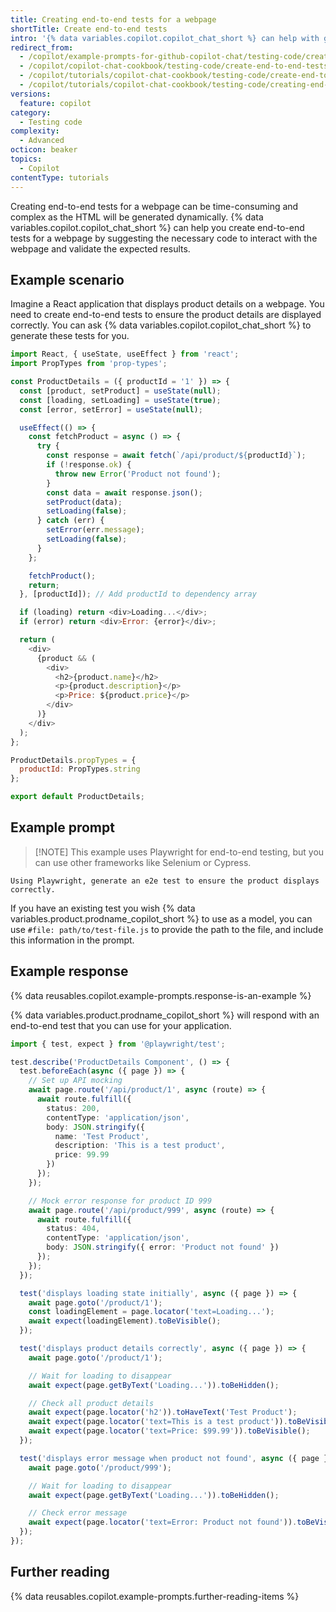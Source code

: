 ```yaml
---
title: Creating end-to-end tests for a webpage
shortTitle: Create end-to-end tests
intro: '{% data variables.copilot.copilot_chat_short %} can help with generating end-to-end tests.'
redirect_from:
  - /copilot/example-prompts-for-github-copilot-chat/testing-code/create-end-to-end-tests-for-a-webpage
  - /copilot/copilot-chat-cookbook/testing-code/create-end-to-end-tests-for-a-webpage
  - /copilot/tutorials/copilot-chat-cookbook/testing-code/create-end-to-end-tests-for-a-webpage
  - /copilot/tutorials/copilot-chat-cookbook/testing-code/creating-end-to-end-tests-for-a-webpage
versions:
  feature: copilot
category:
  - Testing code
complexity:
  - Advanced
octicon: beaker
topics:
  - Copilot
contentType: tutorials
---
```


Creating end-to-end tests for a webpage can be time-consuming and complex as the HTML will be generated dynamically. {% data variables.copilot.copilot_chat_short %} can help you create end-to-end tests for a webpage by suggesting the necessary code to interact with the webpage and validate the expected results.

## Example scenario

Imagine a React application that displays product details on a webpage. You need to create end-to-end tests to ensure the product details are displayed correctly. You can ask {% data variables.copilot.copilot_chat_short %} to generate these tests for you.

```javascript id=product-details
import React, { useState, useEffect } from 'react';
import PropTypes from 'prop-types';

const ProductDetails = ({ productId = '1' }) => {
  const [product, setProduct] = useState(null);
  const [loading, setLoading] = useState(true);
  const [error, setError] = useState(null);

  useEffect(() => {
    const fetchProduct = async () => {
      try {
        const response = await fetch(`/api/product/${productId}`);
        if (!response.ok) {
          throw new Error('Product not found');
        }
        const data = await response.json();
        setProduct(data);
        setLoading(false);
      } catch (err) {
        setError(err.message);
        setLoading(false);
      }
    };

    fetchProduct();
    return;
  }, [productId]); // Add productId to dependency array

  if (loading) return <div>Loading...</div>;
  if (error) return <div>Error: {error}</div>;

  return (
    <div>
      {product && (
        <div>
          <h2>{product.name}</h2>
          <p>{product.description}</p>
          <p>Price: ${product.price}</p>
        </div>
      )}
    </div>
  );
};

ProductDetails.propTypes = {
  productId: PropTypes.string
};

export default ProductDetails;
```

## Example prompt

> [!NOTE] This example uses Playwright for end-to-end testing, but you can use other frameworks like Selenium or Cypress.

```copilot copy prompt ref=product-details
Using Playwright, generate an e2e test to ensure the product displays correctly.
```

If you have an existing test you wish {% data variables.product.prodname_copilot_short %} to use as a model, you can use `#file: path/to/test-file.js` to provide the path to the file, and include this information in the prompt.

## Example response

{% data reusables.copilot.example-prompts.response-is-an-example %}

{% data variables.product.prodname_copilot_short %} will respond with an end-to-end test that you can use for your application.

```typescript
import { test, expect } from '@playwright/test';

test.describe('ProductDetails Component', () => {
  test.beforeEach(async ({ page }) => {
    // Set up API mocking
    await page.route('/api/product/1', async (route) => {
      await route.fulfill({
        status: 200,
        contentType: 'application/json',
        body: JSON.stringify({
          name: 'Test Product',
          description: 'This is a test product',
          price: 99.99
        })
      });
    });

    // Mock error response for product ID 999
    await page.route('/api/product/999', async (route) => {
      await route.fulfill({
        status: 404,
        contentType: 'application/json',
        body: JSON.stringify({ error: 'Product not found' })
      });
    });
  });

  test('displays loading state initially', async ({ page }) => {
    await page.goto('/product/1');
    const loadingElement = page.locator('text=Loading...');
    await expect(loadingElement).toBeVisible();
  });

  test('displays product details correctly', async ({ page }) => {
    await page.goto('/product/1');

    // Wait for loading to disappear
    await expect(page.getByText('Loading...')).toBeHidden();

    // Check all product details
    await expect(page.locator('h2')).toHaveText('Test Product');
    await expect(page.locator('text=This is a test product')).toBeVisible();
    await expect(page.locator('text=Price: $99.99')).toBeVisible();
  });

  test('displays error message when product not found', async ({ page }) => {
    await page.goto('/product/999');

    // Wait for loading to disappear
    await expect(page.getByText('Loading...')).toBeHidden();

    // Check error message
    await expect(page.locator('text=Error: Product not found')).toBeVisible();
  });
});
```

## Further reading

{% data reusables.copilot.example-prompts.further-reading-items %}
